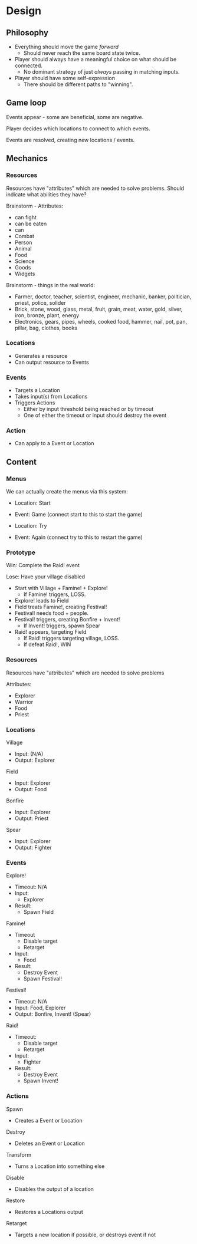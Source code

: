 # Design

## Philosophy

- Everything should move the game _forward_
  - Should never reach the same board state twice.
- Player should always have a meaningful choice on what should be connected.
  - No dominant strategy of just _always_ passing in matching inputs.
- Player should have some self-expression
  - There should be different paths to "winning".

## Game loop

Events appear - some are beneficial, some are negative.

Player decides which locations to connect to which events.

Events are resolved, creating new locations / events.

## Mechanics

### Resources

Resources have "attributes" which are needed to solve problems. Should indicate what abilities they have?

Brainstorm - Attributes:

- can fight
- can be eaten
- can
- Combat
- Person
- Animal
- Food
- Science
- Goods
- Widgets

Brainstorm - things in the real world:

- Farmer, doctor, teacher, scientist, engineer, mechanic, banker, politician, priest, police, solider
- Brick, stone, wood, glass, metal, fruit, grain, meat, water, gold, silver, iron, bronze, plant, energy
- Electronics, gears, pipes, wheels, cooked food, hammer, nail, pot, pan, pillar, bag, clothes, books

### Locations

- Generates a resource
- Can output resource to Events

### Events

- Targets a Location
- Takes input(s) from Locations
- Triggers Actions
  - Either by input threshold being reached or by timeout
  - One of either the timeout or input should destroy the event

### Action

- Can apply to a Event or Location

## Content

### Menus

We can actually create the menus via this system:

- Location: Start
- Event: Game (connect start to this to start the game)

- Location: Try
- Event: Again (connect try to this to restart the game)

### Prototype

Win: Complete the Raid! event

Lose: Have your village disabled

- Start with Village + Famine! + Explore!
  - If Famine! triggers, LOSS.
- Explore! leads to Field
- Field treats Famine!, creating Festival!
- Festival! needs food + people.
- Festival! triggers, creating Bonfire + Invent!
  - If Invent! triggers, spawn Spear
- Raid! appears, targeting Field
  - If Raid! triggers targeting village, LOSS.
  - If defeat Raid!, WIN

### Resources

Resources have "attributes" which are needed to solve problems

Attributes:

- Explorer
- Warrior
- Food
- Priest

### Locations

Village

- Input: (N/A)
- Output: Explorer

Field

- Input: Explorer
- Output: Food

Bonfire

- Input: Explorer
- Output: Priest

Spear

- Input: Explorer
- Output: Fighter

### Events

Explore!

- Timeout: N/A
- Input:
  - Explorer
- Result:
  - Spawn Field

Famine!

- Timeout
  - Disable target
  - Retarget
- Input:
  - Food
- Result:
  - Destroy Event
  - Spawn Festival!

Festival!

- Timeout: N/A
- Input: Food, Explorer
- Output: Bonfire, Invent! (Spear)

Raid!

- Timeout:
  - Disable target
  - Retarget
- Input:
  - Fighter
- Result:
  - Destroy Event
  - Spawn Invent!

### Actions

Spawn

- Creates a Event or Location

Destroy

- Deletes an Event or Location

Transform

- Turns a Location into something else

Disable

- Disables the output of a location

Restore

- Restores a Locations output

Retarget

- Targets a new location if possible, or destroys event if not
